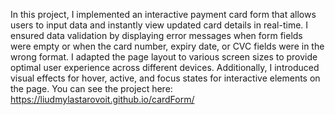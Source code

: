 In this project, I implemented an interactive payment card form that allows users to input data and instantly view updated card details in real-time. I ensured data validation by displaying error messages when form fields were empty or when the card number, expiry date, or CVC fields were in the wrong format. I adapted the page layout to various screen sizes to provide optimal user experience across different devices. Additionally, I introduced visual effects for hover, active, and focus states for interactive elements on the page.
You can see the project here: https://liudmylastarovoit.github.io/cardForm/
